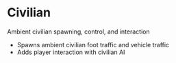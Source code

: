 # Civilian

Ambient civilian spawning, control, and interaction

- Spawns ambient civilian foot traffic and vehicle traffic
- Adds player interaction with civilian AI
